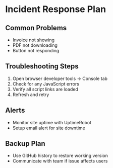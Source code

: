 # Incident Response Plan

## Common Problems
- Invoice not showing
- PDF not downloading
- Button not responding

## Troubleshooting Steps
1. Open browser developer tools → Console tab
2. Check for any JavaScript errors
3. Verify all script links are loaded
4. Refresh and retry

## Alerts
- Monitor site uptime with UptimeRobot
- Setup email alert for site downtime

## Backup Plan
- Use GitHub history to restore working version
- Communicate with team if issue affects users
